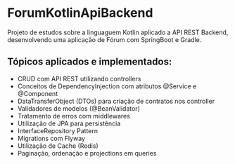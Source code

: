 # ForumKotlinApiBackend
Projeto de estudos sobre a linguaguem Kotlin aplicado a API REST Backend, desenvolvendo uma aplicação de Fórum com SpringBoot e Gradle.

## Tópicos aplicados e implementados:
* CRUD com API REST utilizando controllers 
* Conceitos de DependencyInjection com atributos @Service e @Component
* DataTransferObject (DTOs) para criação de contratos nos controller
* Validadores de modelos (@BeanValidator)
* Tratamento de erros com middlewares
* Utilização de JPA para persistência
* InterfaceRepository Pattern
* Migrations com Flyway
* Utilização de Cache (Redis)
* Paginação, ordenação e projections em queries
